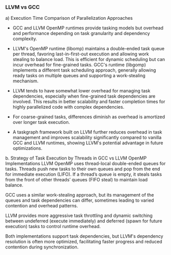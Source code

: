 ### LLVM vs GCC

a) Execution Time Comparison of Parallelization Approaches
- GCC and LLVM OpenMP runtimes provide tasking models but overhead and performance depending on task granularity and dependency complexity.
- LLVM's OpenMP runtime (libomp) maintains a double-ended task queue per thread, favoring last-in-first-out execution and allowing work stealing to balance load. This is efficient for dynamic scheduling but can incur overhead for fine-grained tasks.
GCC's runtime (libgomp) implements a different task scheduling approach, generally allowing ready tasks on multiple queues and supporting a work-stealing mechanism.

- LLVM tends to have somewhat lower overhead for managing task dependencies, especially when fine-grained task dependencies are involved. This results in better scalability and faster completion times for highly parallelized code with complex dependencies.

- For coarse-grained tasks, differences diminish as overhead is amortized over longer task execution.

- A taskgraph framework built on LLVM further reduces overhead in task management and improves scalability significantly compared to vanilla GCC and LLVM runtimes, showing LLVM's potential advantage in future optimizations.

b. Strategy of Task Execution by Threads in GCC vs LLVM OpenMP Implementations
LLVM OpenMP uses thread-local double-ended queues for tasks. Threads push new tasks to their own queues and pop from the end for immediate execution (LIFO). If a thread’s queue is empty, it steals tasks from the front of other threads’ queues (FIFO steal) to maintain load balance.

GCC uses a similar work-stealing approach, but its management of the queues and task dependencies can differ, sometimes leading to varied contention and overhead patterns.

LLVM provides more aggressive task throttling and dynamic switching between undeferred (execute immediately) and deferred (spawn for future execution) tasks to control runtime overhead.

Both implementations support task dependencies, but LLVM's dependency resolution is often more optimized, facilitating faster progress and reduced contention during synchronization.